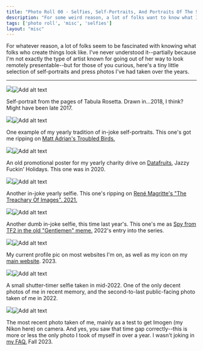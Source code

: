 ```yaml
---
title: "Photo Roll 00 - Selfies, Self-Portraits, And Portraits Of The Soul"
description: "For some weird reason, a lot of folks want to know what I look like. This photo roll is for them."  
tags: ['photo roll', 'misc', 'selfies']
layout: "misc"
---
```


For whatever reason, a lot of folks seem to be fascinated with knowing what folks who create things look like. I've never understood it--partially because I'm not exactly the type of artist known for going out of her way to look remotely presentable--but for those of you curious, here's a tiny little selection of self-portraits and press photos I've had taken over the years. 

<hr/>

<div class="floatcenter caption">
  <p><img tabindex=1 src="/photo/000/01.png" /><span class="f"><img src="/photo/000/01.png" alt="Add alt text" /></span></p>
  <p> Self-portrait from the pages of Tabula Rosetta. Drawn in...2018, I think? Might have been late 2017. </p>
</div>
<div class="floatcenter caption">
  <p><img tabindex=1 src="/photo/000/02.png" /><span class="f"><img src="/photo/000/02.png" alt="Add alt text" /></span></p>
  <p> One example of my yearly tradition of in-joke self-portraits. This one's got me ripping on <a href="https://www.mincingmockingbird.com/products/fatal-american-need-postcards-set-of-12-troubled-birds">Matt Adrian's Troubled Birds.</a> </p>
</div>
<div class="floatcenter caption">
  <p><img tabindex=1 src="/photo/000/03.png" /><span class="f"><img src="/photo/000/03.png" alt="Add alt text" /></span></p>
  <p> An old promotional poster for my yearly charity drive on <a href="https://datafruits.fm">Datafruits</a>, Jazzy Fuckin' Holidays. This one was in 2020.</p>
</div>
<div class="floatcenter caption">
  <p><img tabindex=1 src="/photo/000/04.png" /><span class="f"><img src="/photo/000/04.png" alt="Add alt text" /></span></p>
  <p> Another in-joke yearly selfie. This one's ripping on <a href="https://en.wikipedia.org/wiki/The_Treachery_of_Images">René Magritte's "The Treachary Of Images". 2021.</a></p>
</div>
<div class="floatcenter caption">
  <p><img tabindex=1 src="/photo/000/05.png" /><span class="f"><img src="/photo/000/05.png" alt="Add alt text" /></span></p>
  <p> Another dumb in-joke selfie, this time last year's. This one's me as <a href="https://knowyourmeme.com/memes/gentlemen">Spy from TF2 in the old "Gentlemen" meme.</a> 2022's entry into the series.  </p>
</div>
<div class="floatcenter caption">
  <p><img tabindex=1 src="/photo/000/06.png" /><span class="f"><img src="/photo/000/06.png" alt="Add alt text" /></span></p>
  <p> My current profile pic on most websites I'm on, as well as my icon on my <a href="https://sarahallenreed.com">main website</a>. 2023. </p>
</div>
<div class="floatcenter caption">
  <p><img tabindex=1 src="/photo/000/07.png" /><span class="f"><img src="/photo/000/07.png" alt="Add alt text" /></span></p>
  <p> A small shutter-timer selfie taken in mid-2022. One of the only decent photos of me in recent memory, and the second-to-last public-facing photo taken of me in 2022.</p>
</div>

<div class="floatcenter caption">
  <p><img tabindex=1 src="/photo/000/09.png" /><span class="f"><img src="/photo/000/09.png" alt="Add alt text" /></span></p>
  <p> The most recent photo taken of me, mainly as a test to get Imogen (my Nikon here) on camera. And yes, you saw that time gap correctly--this is more or less the only photo I took of myself in over a year. I wasn't joking in <a href="http://localhost:1313/post/faq/#what-do-you-look-like">my FAQ.</a> Fall 2023. </p>
</div>